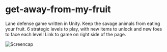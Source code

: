 # get-away-from-my-fruit
Lane defense game written in Unity. Keep the savage animals from eating your fruit. 6 strategic levels to play, with new items to unlock and new foes to face each level! Link to game on right side of the page.

<img src="https://dl.dropbox.com/s/87nyo86higfe4ec/Get%20Away%20From%20my%20Fruit%20Screencap.png"
     alt="Screencap"
 />
